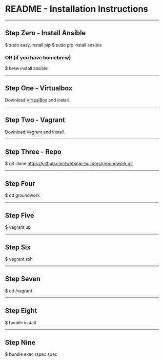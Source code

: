 # README - Installation Instructions

---------------------------------

## Step Zero - Install Ansible

$ sudo easy_install pip
$ sudo pip install ansible

### OR (if you have homebrew)

$ brew install ansible

---------------------------------

## Step One - Virtualbox

Download [VirtualBox](https://www.virtualbox.org/wiki/Downloads) and install.

---------------------------------

## Step Two - Vagrant

Download [Vagrant](http://www.vagrantup.com/downloads) and install.

---------------------------------

## Step Three - Repo

$ git clone https://github.com/webapp-builders/groundwork.git

---------------------------------

## Step Four

$ cd groundwork

---------------------------------

## Step Five

$ vagrant up

---------------------------------

## Step Six

$ vagrant ssh

---------------------------------

## Step Seven

$ cd /vagrant

---------------------------------

## Step Eight

$ bundle install

---------------------------------

## Step Nine

$ bundle exec rspec spec
